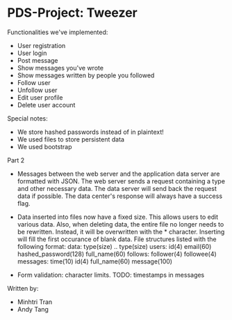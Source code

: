 # PDS-Project: Tweezer

Functionalities we've implemented:
  - User registration
  - User login
  - Post message
  - Show messages you've wrote
  - Show messages written by people you followed
  - Follow user
  - Unfollow user
  - Edit user profile
  - Delete user account

Special notes:
  - We store hashed passwords instead of in plaintext!
  - We used files to store persistent data
  - We used bootstrap

Part 2
  - Messages between the web server and the application data server are formatted with JSON. The web server sends a request containing a type and other necessary data. The data server will send back the request data if possible. The data center's response will always have a success flag.

  - Data inserted into files now have a fixed size. This allows users to edit various data. Also, when deleting data, the entire file no longer needs to be rewritten. Instead, it will be overwritten with the * character. Inserting will fill the first occurance of blank data. File structures listed with the following format: data: type(size) .. type(size)
      users: id(4) email(60) hashed_password(128) full_name(60)
      follows: follower(4) followee(4)
      messages: time(10) id(4) full_name(60) message(100)

  - Form validation: character limits.
    TODO: timestamps in messages

Written by:
  - Minhtri Tran
  - Andy Tang
